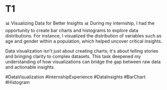 # T1
📊 Visualizing Data for Better Insights 📊
During my internship, I had the opportunity to create bar charts and histograms to explore data distributions. For instance, I visualized the distribution of variables such as age and gender within a population, which helped uncover critical insights.

Data visualization isn't just about creating charts; it's about telling stories and bringing clarity to complex datasets. This task deepened my understanding of how visualizations can bridge the gap between raw data and actionable insights.

#DataVisualization #InternshipExperience #DataInsights #BarChart #Histogram
